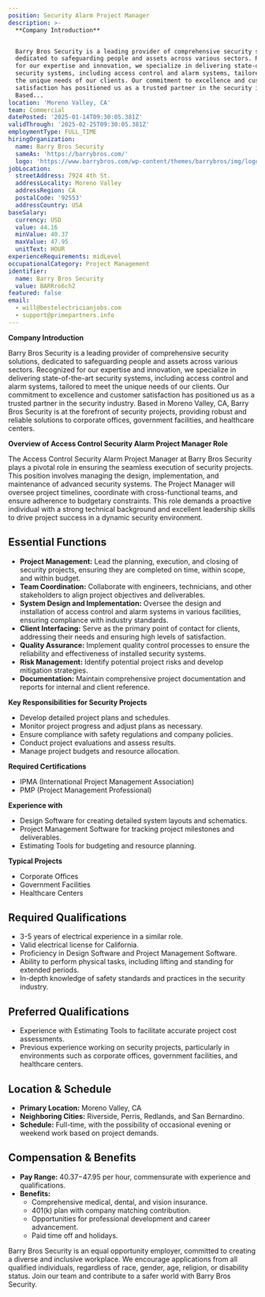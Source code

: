 ```yaml
---
position: Security Alarm Project Manager
description: >-
  **Company Introduction**


  Barry Bros Security is a leading provider of comprehensive security solutions,
  dedicated to safeguarding people and assets across various sectors. Recognized
  for our expertise and innovation, we specialize in delivering state-of-the-art
  security systems, including access control and alarm systems, tailored to meet
  the unique needs of our clients. Our commitment to excellence and customer
  satisfaction has positioned us as a trusted partner in the security industry.
  Based...
location: 'Moreno Valley, CA'
team: Commercial
datePosted: '2025-01-14T09:30:05.381Z'
validThrough: '2025-02-25T09:30:05.381Z'
employmentType: FULL_TIME
hiringOrganization:
  name: Barry Bros Security
  sameAs: 'https://barrybros.com/'
  logo: 'https://www.barrybros.com/wp-content/themes/barrybros/img/logo.svg'
jobLocation:
  streetAddress: 7924 4th St.
  addressLocality: Moreno Valley
  addressRegion: CA
  postalCode: '92553'
  addressCountry: USA
baseSalary:
  currency: USD
  value: 44.16
  minValue: 40.37
  maxValue: 47.95
  unitText: HOUR
experienceRequirements: midLevel
occupationalCategory: Project Management
identifier:
  name: Barry Bros Security
  value: BARRro6ch2
featured: false
email:
  - will@bestelectricianjobs.com
  - support@primepartners.info
---
```




**Company Introduction**

Barry Bros Security is a leading provider of comprehensive security solutions, dedicated to safeguarding people and assets across various sectors. Recognized for our expertise and innovation, we specialize in delivering state-of-the-art security systems, including access control and alarm systems, tailored to meet the unique needs of our clients. Our commitment to excellence and customer satisfaction has positioned us as a trusted partner in the security industry. Based in Moreno Valley, CA, Barry Bros Security is at the forefront of security projects, providing robust and reliable solutions to corporate offices, government facilities, and healthcare centers.

**Overview of Access Control Security Alarm Project Manager Role**

The Access Control Security Alarm Project Manager at Barry Bros Security plays a pivotal role in ensuring the seamless execution of security projects. This position involves managing the design, implementation, and maintenance of advanced security systems. The Project Manager will oversee project timelines, coordinate with cross-functional teams, and ensure adherence to budgetary constraints. This role demands a proactive individual with a strong technical background and excellent leadership skills to drive project success in a dynamic security environment.

## Essential Functions

- **Project Management:** Lead the planning, execution, and closing of security projects, ensuring they are completed on time, within scope, and within budget.
- **Team Coordination:** Collaborate with engineers, technicians, and other stakeholders to align project objectives and deliverables.
- **System Design and Implementation:** Oversee the design and installation of access control and alarm systems in various facilities, ensuring compliance with industry standards.
- **Client Interfacing:** Serve as the primary point of contact for clients, addressing their needs and ensuring high levels of satisfaction.
- **Quality Assurance:** Implement quality control processes to ensure the reliability and effectiveness of installed security systems.
- **Risk Management:** Identify potential project risks and develop mitigation strategies.
- **Documentation:** Maintain comprehensive project documentation and reports for internal and client reference.

**Key Responsibilities for Security Projects**

- Develop detailed project plans and schedules.
- Monitor project progress and adjust plans as necessary.
- Ensure compliance with safety regulations and company policies.
- Conduct project evaluations and assess results.
- Manage project budgets and resource allocation.

**Required Certifications**

- IPMA (International Project Management Association)
- PMP (Project Management Professional)

**Experience with**

- Design Software for creating detailed system layouts and schematics.
- Project Management Software for tracking project milestones and deliverables.
- Estimating Tools for budgeting and resource planning.

**Typical Projects**

- Corporate Offices
- Government Facilities
- Healthcare Centers

## Required Qualifications

- 3-5 years of electrical experience in a similar role.
- Valid electrical license for California.
- Proficiency in Design Software and Project Management Software.
- Ability to perform physical tasks, including lifting and standing for extended periods.
- In-depth knowledge of safety standards and practices in the security industry.

## Preferred Qualifications

- Experience with Estimating Tools to facilitate accurate project cost assessments.
- Previous experience working on security projects, particularly in environments such as corporate offices, government facilities, and healthcare centers.

## Location & Schedule

- **Primary Location:** Moreno Valley, CA
- **Neighboring Cities:** Riverside, Perris, Redlands, and San Bernardino.
- **Schedule:** Full-time, with the possibility of occasional evening or weekend work based on project demands.

## Compensation & Benefits

- **Pay Range:** $40.37-$47.95 per hour, commensurate with experience and qualifications.
- **Benefits:**
  - Comprehensive medical, dental, and vision insurance.
  - 401(k) plan with company matching contribution.
  - Opportunities for professional development and career advancement.
  - Paid time off and holidays.

Barry Bros Security is an equal opportunity employer, committed to creating a diverse and inclusive workplace. We encourage applications from all qualified individuals, regardless of race, gender, age, religion, or disability status. Join our team and contribute to a safer world with Barry Bros Security.
